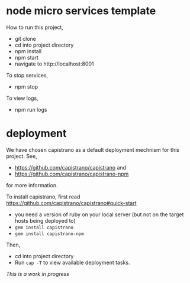 # node micro services template

How to run this project,

* git clone
* cd into project directory
* npm install
* npm start
* navigate to http://localhost:8001

To stop services,

* npm stop

To view logs,

* npm run logs

# deployment

We have chosen capistrano as a default deployment mechnism for this project. See,

* https://github.com/capistrano/capistrano and
* https://github.com/capistrano/capistrano-npm

for more information.

To install capistrano, first read https://github.com/capistrano/capistrano#quick-start

* you need a version of ruby on your local server (but not on the target hosts being deployed to)
* `gem install capistrano`
* `gem install capistrano-npm`

Then,

* cd into project directory
* Run `cap -T` to view available deployment tasks.

_This is a work in progress_